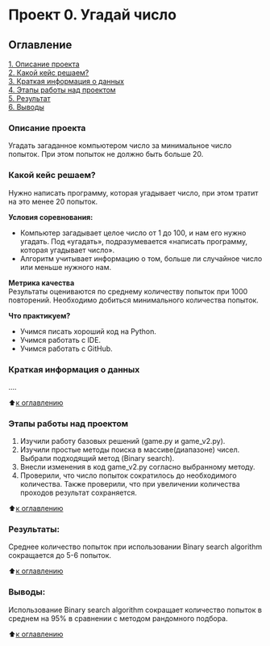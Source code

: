 # Проект 0. Угадай число

## Оглавление  
[1. Описание проекта](.README.md#Описание-проекта)  
[2. Какой кейс решаем?](.README.md#Какой-кейс-решаем)  
[3. Краткая информация о данных](.README.md#Краткая-информация-о-данных)  
[4. Этапы работы над проектом](.README.md#Этапы-работы-над-проектом)  
[5. Результат](.README.md#Результат)    
[6. Выводы](.README.md#Выводы) 

### Описание проекта    
Угадать загаданное компьютером число за минимальное число попыток. При этом попыток не должно быть больше 20.

### Какой кейс решаем?    
Нужно написать программу, которая угадывает число, при этом тратит на это менее 20 попыток.

**Условия соревнования:**  
- Компьютер загадывает целое число от 1 до 100, и нам его нужно угадать. Под «угадать», подразумевается «написать программу, которая угадывает число».
- Алгоритм учитывает информацию о том, больше ли случайное число или меньше нужного нам.

**Метрика качества**     
Результаты оцениваются по среднему количеству попыток при 1000 повторений. Необходимо добиться минимального количества попыток.

**Что практикуем?**     
- Учимся писать хороший код на Python.
- Учимся работать с IDE.
- Учимся работать с GitHub.


### Краткая информация о данных
....

:arrow_up:[к оглавлению](.README.md#Оглавление)

### Этапы работы над проектом  
1. Изучили работу базовых решений (game.py и game_v2.py).
2. Изучили простые методы поиска в массиве(диапазоне) чисел. Выбрали подходящий метод (Binary search).
3. Внесли изменения в код game_v2.py согласно выбранному методу.
4. Проверили, что число попыток сократилось до необходимого количества. Также проверили, что при увеличении количества проходов результат сохраняется.

:arrow_up:[к оглавлению](.README.md#Оглавление)


### Результаты:  
Среднее количество попыток при использовании Binary search algorithm сокращается до 5-6 попыток.

:arrow_up:[к оглавлению](.README.md#Оглавление)


### Выводы:  
Использование Binary search algorithm сокращает количество попыток в среднем на 95% в сравнении с методом рандомного подбора.

:arrow_up:[к оглавлению](.README.md#Оглавление)